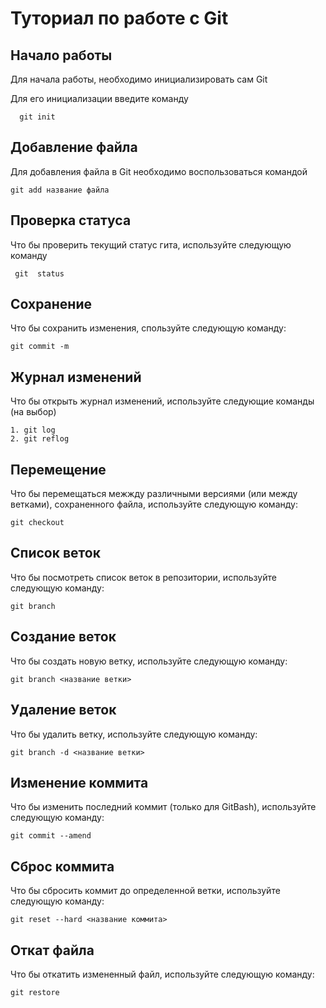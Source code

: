 # Туториал по работе с Git

## Начало работы

Для начала работы, необходимо инициализировать сам Git

Для его инициализации введите команду 

```
  git init
```

## Добавление файла

Для добавления файла в Git необходимо воспользоваться командой 

```
git add название файла
```

## Проверка статуса

Что бы проверить текущий статус гита, используйте следующую команду

```
 git  status
```

## Сохранение

Что бы сохранить изменения, спользуйте следующую команду:
```
git commit -m
```
## Журнал изменений

Что бы открыть журнал изменений, используйте следующие команды (на выбор)
```
1. git log
2. git reflog
```
## Перемещение

Что бы перемещаться межжду различными версиями (или между ветками), сохраненного файла, используйте следующую команду:
```
git checkout
```
## Список веток
 
 Что бы посмотреть список веток в репозитории,  используйте следующую команду:

 ```
git branch
 ```

## Создание веток
 
 Что бы создать новую ветку, используйте следующую команду:

 ```
git branch <название ветки>
```

## Удаление веток
 
 Что бы удалить  ветку, используйте следующую команду:

 ```
git branch -d <название ветки>
 ``` 

## Изменение коммита
 
 Что бы изменить последний коммит (только для GitBash), используйте следующую команду:

 ```
git commit --amend
 ``` 

## Сброс коммита
 
 Что бы сбросить коммит до определенной ветки, используйте следующую команду:

 ```
git reset --hard <название коммита>
 ``` 
## Откат файла
 
 Что бы откатить измененный файл, используйте следующую команду:

 ```
git restore
 ``` 
 
